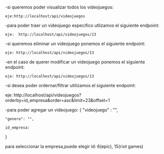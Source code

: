 -si queremos poder visualizar todos los videojuegos:

    eje:http://localhost/api/videojuegos
    
-para poder traer un videojuego especifico utlizamos el siguiente endpoint:
      
    eje:  http://localhost/api/videojuegos/13

-si queremos eliminar un videojuego ponemos el siguiente endpoint:
    
    eje: http://localhost/api/videojuegos/13

-en el caso de querer modificar un videojuego ponemos el siguiente endpoint:

    eje: http://localhost/api/videojuegos/13

-si desea poder ordernar/filtrar utilizamos el siguiente endpoint:
    
   eje: http://localhost/api/videojuegos?orderby=id_empresa&order=asc&limit=23&offset=1

-para poder agregar un videojuego:
{
    "videojuego" : "",

    "genero": "",

    id_empresa: 
}

para seleccionar la empresa,puede elegir id: 6(epic), 15(riot games)
